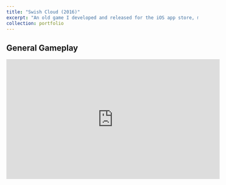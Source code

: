 ```yaml
---
title: "Swish Cloud (2016)"
excerpt: "An old game I developed and released for the iOS app store, made in GameMaker:Studio in which you play as a cloud and dodge spikes. There are also additional characters that have their own unique gimmiks. Not on the store anymore due to it costing 100 bucks per year, thanks Apple. :') <br/><img src='/images/SwishCloud/swishCloud.PNG'>"
collection: portfolio
---
```


General Gameplay
------
<iframe width="560" height="315" src="https://www.youtube.com/embed/ZYKYqvcyjKw" title="YouTube video player" frameborder="0" allow="accelerometer; autoplay; clipboard-write; encrypted-media; gyroscope; picture-in-picture" allowfullscreen></iframe>